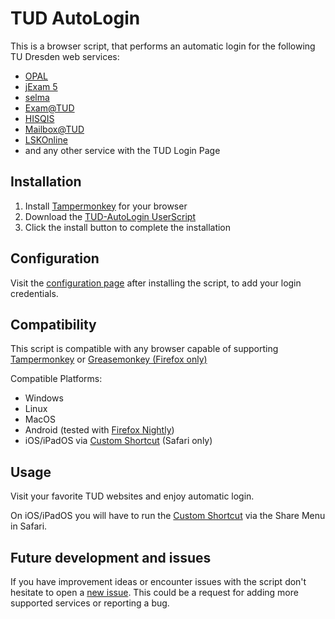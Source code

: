 # TUD AutoLogin

This is a browser script, that performs an automatic login for the following TU Dresden web services:
- [OPAL](https://bildungsportal.sachsen.de/opal)
- [jExam 5](https://jexam.inf.tu-dresden.de/)
- [selma](https://selma.tu-dresden.de)
- [Exam@TUD](https://exam.zih.tu-dresden.de)
- [HISQIS](https://qis.dez.tu-dresden.de/qisserver)
- [Mailbox@TUD](https://msx.tu-dresden.de/owa)
- [LSKOnline](https://lskonline.tu-dresden.de)
- and any other service with the TUD Login Page

## Installation
1. Install [Tampermonkey](https://www.tampermonkey.net) for your browser
2. Download the [TUD-AutoLogin UserScript](https://raw.githubusercontent.com/spyfly/TUD-AutoLogin/master/script.user.js)
3. Click the install button to complete the installation

## Configuration
Visit the [configuration page](https://tud-autologin.spyfly.xyz/configuration) after installing the script, to add your login credentials.

## Compatibility
This script is compatible with any browser capable of supporting [Tampermonkey](https://www.tampermonkey.net) or [Greasemonkey (Firefox only)](https://addons.mozilla.org/de/firefox/addon/greasemonkey/)

Compatible Platforms:
- Windows
- Linux
- MacOS
- Android (tested with [Firefox Nightly](https://blog.mozilla.org/addons/2020/09/29/expanded-extension-support-in-firefox-for-android-nightly/))
- iOS/iPadOS via [Custom Shortcut](https://www.icloud.com/shortcuts/b3bef7f4836d461fb73bc3a39f9e3411) (Safari only)

## Usage
Visit your favorite TUD websites and enjoy automatic login.

On iOS/iPadOS you will have to run the [Custom Shortcut](https://www.icloud.com/shortcuts/b3bef7f4836d461fb73bc3a39f9e3411) via the Share Menu in Safari.

## Future development and issues
If you have improvement ideas or encounter issues with the script don't hesitate to open a [new issue](https://github.com/spyfly/TUD-AutoLogin/issues). This could be a request for adding more supported services or reporting a bug.
